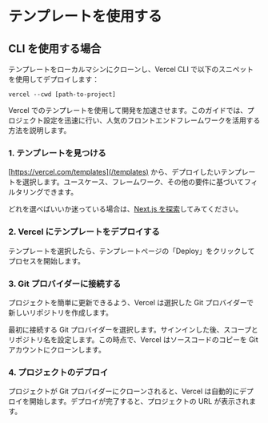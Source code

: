# テンプレートを使用する

## CLI を使用する場合

テンプレートをローカルマシンにクローンし、Vercel CLI で以下のスニペットを使用してデプロイします：

```terminal
vercel --cwd [path-to-project]
```

Vercel でのテンプレートを使用して開発を加速させます。このガイドでは、プロジェクト設定を迅速に行い、人気のフロントエンドフレームワークを活用する方法を説明します。

### 1. テンプレートを見つける

[https://vercel.com/templates](/templates) から、デプロイしたいテンプレートを選択します。ユースケース、フレームワーク、その他の要件に基づいてフィルタリングできます。

どれを選べばいいか迷っている場合は、[Next.js を探索](https://vercel.com/templates/next.js/nextjs-boilerplate)してみてください。

### 2. Vercel にテンプレートをデプロイする

テンプレートを選択したら、テンプレートページの「Deploy」をクリックしてプロセスを開始します。

### 3. Git プロバイダーに接続する

プロジェクトを簡単に更新できるよう、Vercel は選択した Git プロバイダーで新しいリポジトリを作成します。

最初に接続する Git プロバイダーを選択します。サインインした後、スコープとリポジトリ名を設定します。この時点で、Vercel はソースコードのコピーを Git アカウントにクローンします。

### 4. プロジェクトのデプロイ

プロジェクトが Git プロバイダーにクローンされると、Vercel は自動的にデプロイを開始します。デプロイが完了すると、プロジェクトの URL が表示されます。
